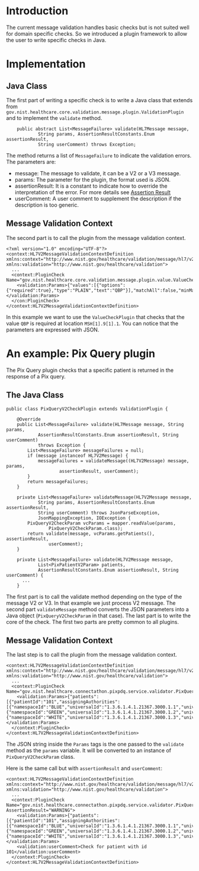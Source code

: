 

# Introduction #

The current message validation handles basic checks but is not suited well for domain specific checks. So we introduced a plugin framework to allow the user to write specific checks in Java.

# Implementation #

## Java Class ##

The first part of writing a specific check is to write a Java class that extends from `gov.nist.healthcare.core.validation.message.plugin.ValidationPlugin` and to implement the `validate` method.

```
    public abstract List<MessageFailure> validate(HL7Message message,
            String params, AssertionResultConstants.Enum assertionResult,
            String userComment) throws Exception;
```

The method returns a list of `MessageFailure` to indicate the validation errors. The parameters are:

  * message: The message to validate, it can be a V2 or a V3 message.
  * params: The parameter for the plugin, the format used is JSON.
  * assertionResult: It is a constant to indicate how to override the interpretation of the error. For more details see [Assertion Result](http://code.google.com/p/nist-hl7-core/wiki/MessageValidation#Assertion_Result)
  * userComment: A user comment to supplement the description if the description is too generic.

## Message Validation Context ##

The second part is to call the plugin from the message validation context.

```
<?xml version="1.0" encoding="UTF-8"?>
<context:HL7V2MessageValidationContextDefinition xmlns:context="http://www.nist.gov/healthcare/validation/message/hl7/v2/context" xmlns:validation="http://www.nist.gov/healthcare/validation">
  ...
  <context:PluginCheck Name="gov.nist.healthcare.core.validation.message.plugin.value.ValueCheckPlugin">
    <validation:Params>{"values":[{"options":{"required":true},"type":"PLAIN","text":"QBP"}],"matchAll":false,"minMatch":0,"maxMatch":null,"location":"MSH[1].9[1].1"}</validation:Params>
  </con:PluginCheck>
</context:HL7V2MessageValidationContextDefinition>
```

In this example we want to use the `ValueCheckPlugin` that checks that the value `QBP` is required at location `MSH[1].9[1].1`. You can notice that the parameters are expressed with JSON.

# An example: Pix Query plugin #

The Pix Query plugin checks that a specific patient is returned in the response of a Pix query.

## The Java Class ##

```
public class PixQueryV2CheckPlugin extends ValidationPlugin {

    @Override
    public List<MessageFailure> validate(HL7Message message, String params,
            AssertionResultConstants.Enum assertionResult, String userComment)
            throws Exception {
        List<MessageFailure> messageFailures = null;
        if (message instanceof HL7V2Message) {
            messageFailures = validateMessage((HL7V2Message) message, params,
                    assertionResult, userComment);
        }
        return messageFailures;
    }

    private List<MessageFailure> validateMessage(HL7V2Message message,
            String params, AssertionResultConstants.Enum assertionResult,
            String userComment) throws JsonParseException,
            JsonMappingException, IOException {
        PixQueryV2CheckParam vcParams = mapper.readValue(params,
                PixQueryV2CheckParam.class);
        return validate(message, vcParams.getPatients(), assertionResult,
                userComment);
    }

    private List<MessageFailure> validate(HL7V2Message message,
            List<PixPatientV2Param> patients,
            AssertionResultConstants.Enum assertionResult, String userComment) {
      ...
    }
```

The first part is to call the validate method depending on the type of the message V2 or V3. In that example we just process V2 message. The second part `validateMessage` method converts the JSON parameters into a Java object (`PixQueryV2CheckParam` in that case). The last part is to write the core of the check. The first two parts are pretty common to all plugins.

## Message Validation Context ##

The last step is to call the plugin from the message validation context.

```
<context:HL7V2MessageValidationContextDefinition xmlns:context="http://www.nist.gov/healthcare/validation/message/hl7/v2/context" xmlns:validation="http://www.nist.gov/healthcare/validation">
  ...
  <context:PluginCheck Name="gov.nist.healthcare.connectathon.pixpdq.service.validator.PixQueryCheckPlugin">
    <validation:Params>{"patients":[{"patientId":"101","assigningAuthorities":[{"namespaceId":"BLUE","universalId":"1.3.6.1.4.1.21367.3000.1.1","universalIdType":"ISO"},{"namespaceId":"GREEN","universalId":"1.3.6.1.4.1.21367.3000.1.2","universalIdType":"ISO"},{"namespaceId":"WHITE","universalId":"1.3.6.1.4.1.21367.3000.1.3","universalIdType":"ISO"}]}]}</validation:Params>
  </context:PluginCheck>
</context:HL7V2MessageValidationContextDefinition>
```

The JSON string inside the `Params` tags is the one passed to the `validate` method as the `params` variable. It will be converted to an instance of `PixQueryV2CheckParam` class.

Here is the same call but with `assertionResult` and `userComment`:


```
<context:HL7V2MessageValidationContextDefinition xmlns:context="http://www.nist.gov/healthcare/validation/message/hl7/v2/context" xmlns:validation="http://www.nist.gov/healthcare/validation">
  ...
  <context:PluginCheck Name="gov.nist.healthcare.connectathon.pixpdq.service.validator.PixQueryCheckPlugin" AssertionResult="WARNING">
    <validation:Params>{"patients":[{"patientId":"101","assigningAuthorities":[{"namespaceId":"BLUE","universalId":"1.3.6.1.4.1.21367.3000.1.1","universalIdType":"ISO"},{"namespaceId":"GREEN","universalId":"1.3.6.1.4.1.21367.3000.1.2","universalIdType":"ISO"},{"namespaceId":"WHITE","universalId":"1.3.6.1.4.1.21367.3000.1.3","universalIdType":"ISO"}]}]}</validation:Params>
    <validation:userComment>Check for patient with id 101</validation:userComment>  
  </context:PluginCheck>
</context:HL7V2MessageValidationContextDefinition>
```